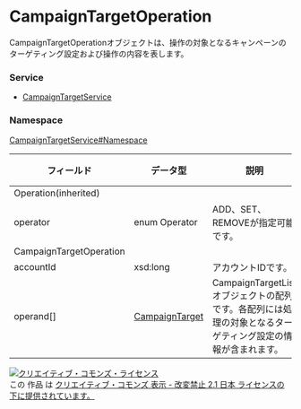 # CampaignTargetOperation
CampaignTargetOperationオブジェクトは、操作の対象となるキャンペーンのターゲティング設定および操作の内容を表します。
### Service
+ [CampaignTargetService](../../services/CampaignTargetService.md)

### Namespace
[CampaignTargetService#Namespace](../../services/CampaignTargetService.md#namespace)

| フィールド | データ型 | 説明 | 制限 |
|---|---|---|---|
| Operation(inherited)||||
| operator| enum Operator|ADD、SET、REMOVEが指定可能です。 | Req |
| CampaignTargetOperation||||
| accountId| xsd:long| アカウントIDです。| Req |
| operand[]| <a href="CampaignTarget.md">CampaignTarget</a>| CampaignTargetListオブジェクトの配列です。各配列には処理の対象となるターゲティング設定の情報が含まれます。| Req |

<a rel="license" href="http://creativecommons.org/licenses/by-nd/2.1/jp/"><img alt="クリエイティブ・コモンズ・ライセンス" style="border-width:0" src="https://i.creativecommons.org/l/by-nd/2.1/jp/88x31.png" /></a><br />この 作品 は <a rel="license" href="http://creativecommons.org/licenses/by-nd/2.1/jp/">クリエイティブ・コモンズ 表示 - 改変禁止 2.1 日本 ライセンスの下に提供されています。</a>
